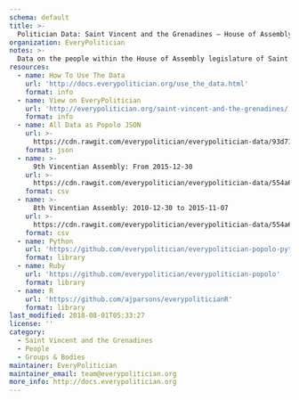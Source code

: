 ```yaml
---
schema: default
title: >-
  Politician Data: Saint Vincent and the Grenadines — House of Assembly
organization: EveryPolitician
notes: >-
  Data on the people within the House of Assembly legislature of Saint Vincent and the Grenadines.
resources:
  - name: How To Use The Data
    url: 'http://docs.everypolitician.org/use_the_data.html'
    format: info
  - name: View on EveryPolitician
    url: 'http://everypolitician.org/saint-vincent-and-the-grenadines/'
    format: info
  - name: All Data as Popolo JSON
    url: >-
      https://cdn.rawgit.com/everypolitician/everypolitician-data/93d71938db99b36a83fcb5885346aa982684d266/data/Saint_Vincent_and_the_Grenadines/Assembly/ep-popolo-v1.0.json
    format: json
  - name: >-
      9th Vincentian Assembly: From 2015-12-30
    url: >-
      https://cdn.rawgit.com/everypolitician/everypolitician-data/554a6cb306153130ac5558e4c015471d63e57cb7/data/Saint_Vincent_and_the_Grenadines/Assembly/term-9.csv
    format: csv
  - name: >-
      8th Vincentian Assembly: 2010-12-30 to 2015-11-07
    url: >-
      https://cdn.rawgit.com/everypolitician/everypolitician-data/554a6cb306153130ac5558e4c015471d63e57cb7/data/Saint_Vincent_and_the_Grenadines/Assembly/term-8.csv
    format: csv
  - name: Python
    url: 'https://github.com/everypolitician/everypolitician-popolo-python'
    format: library
  - name: Ruby
    url: 'https://github.com/everypolitician/everypolitician-popolo'
    format: library
  - name: R
    url: 'https://github.com/ajparsons/everypoliticianR'
    format: library
last_modified: 2018-08-01T05:33:27
license: ''
category:
  - Saint Vincent and the Grenadines
  - People
  - Groups & Bodies
maintainer: EveryPolitician
maintainer_email: team@everypolitician.org
more_info: http://docs.everypolitician.org
---
```

